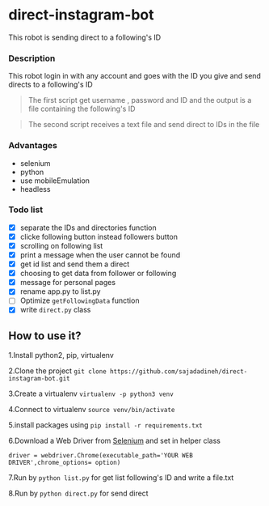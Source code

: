 # direct-instagram-bot

This robot is sending direct to a following's ID

### Description

This robot login in with any account and goes with the ID you give and send directs to a following's ID
>The first script get username , password and ID and the output is a file containing the following's ID

>The second script receives a text file and send direct to IDs in the file

### Advantages

- selenium
- python
- use mobileEmulation
- headless

### Todo list

- [x] separate the IDs and directories function
- [x] clicke following button instead followers button
- [x] scrolling on following list
- [x] print a message when the user cannot be found
- [x] get id list and  send them a direct
- [x] choosing to get data from follower or following
- [X] message for personal pages
- [x] rename app.py to list.py
- [ ] Optimize `getFollowingData‍‍` function
- [x] write `direct.py` class

## How to use it?

1.Install python2, pip, virtualenv

2.Clone the project `git clone https://github.com/sajadadineh/direct-instagram-bot.git`

3.Create a virtualenv `virtualenv -p python3 venv`

4.Connect to virtualenv `source venv/bin/activate`

5.install packages using `pip install -r requirements.txt`

6.Download a Web Driver from [Selenium](https://www.selenium.dev/downloads/) and set in helper class

`driver = webdriver.Chrome(executable_path='YOUR WEB DRIVER',chrome_options= option)`

7.Run by `python list.py` for get list following's ID and write a file.txt

8.Run by `python direct.py` for send direct
